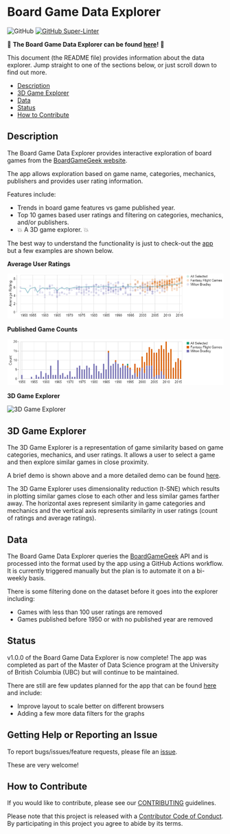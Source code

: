 # Board Game Data Explorer

![GitHub](https://img.shields.io/github/license/WraySmith/boardgame-explorer) [![GitHub Super-Linter](https://github.com/WraySmith/boardgame-explorer/actions/workflows/linter.yml/badge.svg)](https://github.com/marketplace/actions/super-linter)


:game_die: **The Board Game Data Explorer can be found [here](https://boardgame-explorer.herokuapp.com/)!** :game_die:

This document (the README file) provides information about the data explorer. Jump straight to one of the sections below, or just scroll down to find out more.

* [Description](#description)
* [3D Game Explorer](#3d-game-explorer)
* [Data](#data)
* [Status](#status)
* [How to Contribute](#how-to-contribute)

## Description

The Board Game Data Explorer provides interactive exploration of board games from the [BoardGameGeek website](https://boardgamegeek.com/). 

The app allows exploration based on game name, categories, mechanics, publishers and provides user rating information.

Features include:

- Trends in board game features vs game published year.
- Top 10 games based user ratings and filtering on categories, mechanics, and/or publishers.
- :boom: A 3D game explorer. :boom:

The best way to understand the functionality is just to check-out the [app](https://boardgame-explorer.herokuapp.com/) but a few examples are shown below.

**Average User Ratings**

![Average Game Ratings](./images/README_fig1.png)

**Published Game Counts**

![Published Game Counts](./images/README_fig2.png)

**3D Game Explorer**

![3D Game Explorer](./images/README_vid.gif)

## 3D Game Explorer

The 3D Game Explorer is a representation of game similarity based on game categories, mechanics, and user ratings. It allows a user to select a game and then explore similar games in close proximity.

A brief demo is shown above and a more detailed demo can be found [here](https://github.com/WraySmith/boardgame-explorer/blob/main/docs/demo/).

The 3D Game Explorer uses dimensionality reduction (t-SNE) which results in plotting similar games close to each other and less similar games farther away. The horizontal axes represent similarity in game categories and mechanics and the vertical axis represents similarity in user ratings (count of ratings and average ratings).

## Data

The Board Game Data Explorer queries the [BoardGameGeek](https://boardgamegeek.com/) API and is processed into the format used by the app using a GitHub Actions workflow. It is currently triggered manually but the plan is to automate it on a bi-weekly basis.

There is some filtering done on the dataset before it goes into the explorer including:

- Games with less than 100 user ratings are removed
- Games published before 1950 or with no published year are removed

## Status

v1.0.0 of the Board Game Data Explorer is now complete! The app was completed as part of the Master of Data Science program at the University of British Columbia (UBC) but will continue to be maintained.

There are still are few updates planned for the app that can be found [here](https://github.com/WraySmith/boardgame-explorer/issues/69) and include:

- Improve layout to scale better on different browsers
- Adding a few more data filters for the graphs

## Getting Help or Reporting an Issue

To report bugs/issues/feature requests, please file an
[issue](https://github.com/WraySmith/boardgame-explorer/issues).

These are very welcome!

## How to Contribute

If you would like to contribute, please see our
[CONTRIBUTING](https://github.com/WraySmith/boardgame-explorer/blob/main/CONTRIBUTING.md)
guidelines.

Please note that this project is released with a [Contributor Code of
Conduct](https://github.com/WraySmith/boardgame-explorer/blob/main/CODE_OF_CONDUCT.md).
By participating in this project you agree to abide by its terms.
